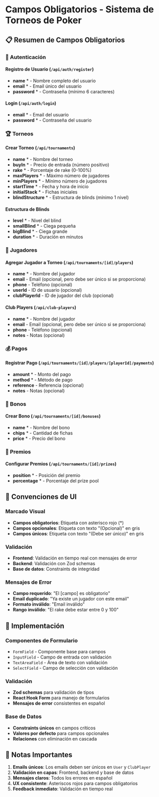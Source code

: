 # Campos Obligatorios - Sistema de Torneos de Poker

## 📋 Resumen de Campos Obligatorios

### 🔐 Autenticación

#### Registro de Usuario (`/api/auth/register`)
- **name** * - Nombre completo del usuario
- **email** * - Email único del usuario
- **password** * - Contraseña (mínimo 6 caracteres)

#### Login (`/api/auth/login`)
- **email** * - Email del usuario
- **password** * - Contraseña del usuario

### 🏆 Torneos

#### Crear Torneo (`/api/tournaments`)
- **name** * - Nombre del torneo
- **buyIn** * - Precio de entrada (número positivo)
- **rake** * - Porcentaje de rake (0-100%)
- **maxPlayers** * - Máximo número de jugadores
- **minPlayers** * - Mínimo número de jugadores
- **startTime** * - Fecha y hora de inicio
- **initialStack** * - Fichas iniciales
- **blindStructure** * - Estructura de blinds (mínimo 1 nivel)

#### Estructura de Blinds
- **level** * - Nivel del blind
- **smallBlind** * - Ciega pequeña
- **bigBlind** * - Ciega grande
- **duration** * - Duración en minutos

### 👥 Jugadores

#### Agregar Jugador a Torneo (`/api/tournaments/[id]/players`)
- **name** * - Nombre del jugador
- **email** - Email (opcional, pero debe ser único si se proporciona)
- **phone** - Teléfono (opcional)
- **userId** - ID de usuario (opcional)
- **clubPlayerId** - ID de jugador del club (opcional)

#### Club Players (`/api/club-players`)
- **name** * - Nombre del jugador
- **email** - Email (opcional, pero debe ser único si se proporciona)
- **phone** - Teléfono (opcional)
- **notes** - Notas (opcional)

### 💰 Pagos

#### Registrar Pago (`/api/tournaments/[id]/players/[playerId]/payments`)
- **amount** * - Monto del pago
- **method** * - Método de pago
- **reference** - Referencia (opcional)
- **notes** - Notas (opcional)

### 🎁 Bonos

#### Crear Bono (`/api/tournaments/[id]/bonuses`)
- **name** * - Nombre del bono
- **chips** * - Cantidad de fichas
- **price** * - Precio del bono

### 🏅 Premios

#### Configurar Premios (`/api/tournaments/[id]/prizes`)
- **position** * - Posición del premio
- **percentage** * - Porcentaje del prize pool

## 🎯 Convenciones de UI

### Marcado Visual
- **Campos obligatorios**: Etiqueta con asterisco rojo (*)
- **Campos opcionales**: Etiqueta con texto "(Opcional)" en gris
- **Campos únicos**: Etiqueta con texto "(Debe ser único)" en gris

### Validación
- **Frontend**: Validación en tiempo real con mensajes de error
- **Backend**: Validación con Zod schemas
- **Base de datos**: Constraints de integridad

### Mensajes de Error
- **Campo requerido**: "El [campo] es obligatorio"
- **Email duplicado**: "Ya existe un jugador con este email"
- **Formato inválido**: "Email inválido"
- **Rango inválido**: "El rake debe estar entre 0 y 100"

## 🔧 Implementación

### Componentes de Formulario
- `FormField` - Componente base para campos
- `InputField` - Campo de entrada con validación
- `TextAreaField` - Área de texto con validación
- `SelectField` - Campo de selección con validación

### Validación
- **Zod schemas** para validación de tipos
- **React Hook Form** para manejo de formularios
- **Mensajes de error** consistentes en español

### Base de Datos
- **Constraints únicos** en campos críticos
- **Valores por defecto** para campos opcionales
- **Relaciones** con eliminación en cascada

## 📝 Notas Importantes

1. **Emails únicos**: Los emails deben ser únicos en `User` y `ClubPlayer`
2. **Validación en capas**: Frontend, backend y base de datos
3. **Mensajes claros**: Todos los errores en español
4. **UX consistente**: Asteriscos rojos para campos obligatorios
5. **Feedback inmediato**: Validación en tiempo real 